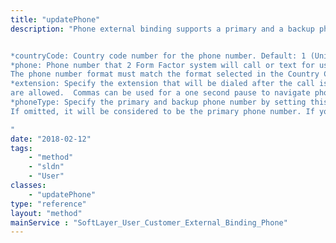 ```yaml
---
title: "updatePhone"
description: "Phone external binding supports a primary and a backup phone number. You can use this method to update your phone number used for the phone authentication. You can provide an array of [[SoftLayer_Container_User_Data_Phone|User Phone]] objects. You have to mark one as the primary phone number by setting 'phoneType' to 'PRIMARY'. 


*countryCode: Country code number for the phone number. Default: 1 (United States & Canada +1)
*phone: Phone number that 2 Form Factor system will call or text for user authentication.
The phone number format must match the format selected in the Country Code. 
*extension: Specify the extension that will be dialed after the call is answered. Digits, commas, *, and #
are allowed.  Commas can be used for a one second pause to navigate phone system menus. 
*phoneType: Specify the primary and backup phone number by setting this value to 'PRIMARY' or 'BACKUP'.
If omitted, it will be considered to be the primary phone number. If you are passing two Phone objects, you must specify the phone type of each phone number. 

"
date: "2018-02-12"
tags:
    - "method"
    - "sldn"
    - "User"
classes:
    - "updatePhone"
type: "reference"
layout: "method"
mainService : "SoftLayer_User_Customer_External_Binding_Phone"
---
```

